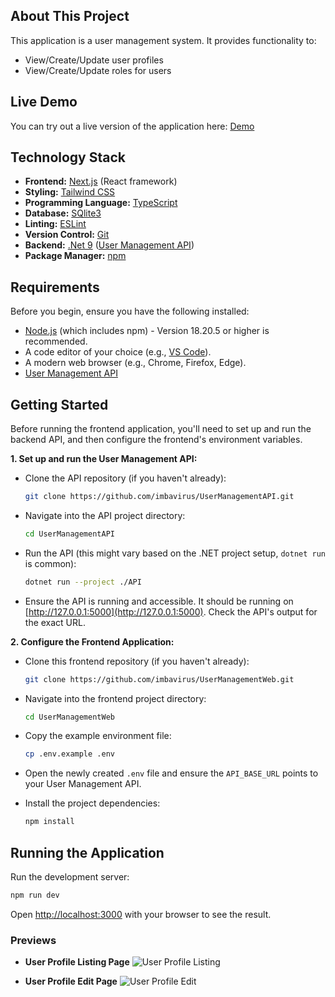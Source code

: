 ## About This Project

This application is a user management system. It provides functionality to:
- View/Create/Update user profiles
- View/Create/Update roles for users

## Live Demo

You can try out a live version of the application here: [Demo](https://user-management-web.home.infernos.co.za)

## Technology Stack

- **Frontend:** [Next.js](https://nextjs.org/) (React framework)
- **Styling:** [Tailwind CSS](https://tailwindcss.com/)
- **Programming Language:** [TypeScript](https://www.typescriptlang.org/)
- **Database:** [SQlite3](https://www.sqlite.org/index.html)
- **Linting:** [ESLint](https://eslint.org/)
- **Version Control:** [Git](https://git-scm.com/)
- **Backend:** [.Net 9](https://dotnet.microsoft.com/en-us) ([User Management API](https://github.com/imbavirus/UserManagementAPI))
- **Package Manager:** [npm](https://www.npmjs.com/)

## Requirements

Before you begin, ensure you have the following installed:
- [Node.js](https://nodejs.org/) (which includes npm) - Version 18.20.5 or higher is recommended.
- A code editor of your choice (e.g., [VS Code](https://code.visualstudio.com/)).
- A modern web browser (e.g., Chrome, Firefox, Edge).
- [User Management API](https://github.com/imbavirus/UserManagementAPI)

## Getting Started

Before running the frontend application, you'll need to set up and run the backend API, and then configure the frontend's environment variables.

**1. Set up and run the User Management API:**
   - Clone the API repository (if you haven't already):

     ```bash
     git clone https://github.com/imbavirus/UserManagementAPI.git
     ```

   - Navigate into the API project directory:
   
     ```bash
     cd UserManagementAPI 
     ```

   - Run the API (this might vary based on the .NET project setup, `dotnet run` is common):

     ```bash
     dotnet run --project ./API 
     ```

   - Ensure the API is running and accessible. It should be running on [http://127.0.0.1:5000](http://127.0.0.1:5000). Check the API's output for the exact URL.


**2. Configure the Frontend Application:**
   - Clone this frontend repository (if you haven't already):

     ```bash
     git clone https://github.com/imbavirus/UserManagementWeb.git 
     ```

   - Navigate into the frontend project directory:

     ```bash
     cd UserManagementWeb
     ```

   - Copy the example environment file:

      ```bash
      cp .env.example .env
      ```

   - Open the newly created `.env` file and ensure the `API_BASE_URL` points to your User Management API.

   - Install the project dependencies:

      ```bash
      npm install
      ```

## Running the Application

Run the development server:

```bash
npm run dev
```

Open [http://localhost:3000](http://localhost:3000) with your browser to see the result.

### Previews
*   **User Profile Listing Page**
![User Profile Listing](https://i.gyazo.com/ae020f92a3f236a113e659d38cd37768.png)

*   **User Profile Edit Page**
![User Profile Edit](https://i.gyazo.com/38837a45a022824965a3389b9527f392.png)
